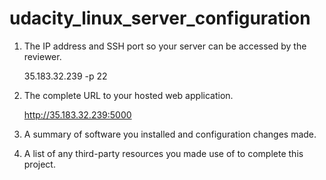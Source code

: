 # udacity_linux_server_configuration

1. The IP address and SSH port so your server can be accessed by the reviewer.
 
    35.183.32.239 -p 22
 
2. The complete URL to your hosted web application.
 
    http://35.183.32.239:5000

3. A summary of software you installed and configuration changes made.

    

4. A list of any third-party resources you made use of to complete this project.

